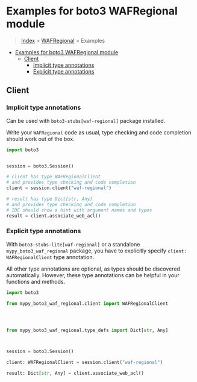 <a id="examples-for-boto3-wafregional-module"></a>

# Examples for boto3 WAFRegional module

> [Index](../README.md) > [WAFRegional](./README.md) > Examples

- [Examples for boto3 WAFRegional module](#examples-for-boto3-wafregional-module)
  - [Client](#client)
    - [Implicit type annotations](#implicit-type-annotations)
    - [Explicit type annotations](#explicit-type-annotations)

<a id="client"></a>

## Client

<a id="implicit-type-annotations"></a>

### Implicit type annotations

Can be used with `boto3-stubs[waf-regional]` package installed.

Write your `WAFRegional` code as usual, type checking and code completion
should work out of the box.

```python
import boto3


session = boto3.Session()

# client has type WAFRegionalClient
# and provides type checking and code completion
client = session.client("waf-regional")

# result has type Dict[str, Any]
# and provides type checking and code completion
# IDE should show a hint with argument names and types
result = client.associate_web_acl()
```

<a id="explicit-type-annotations"></a>

### Explicit type annotations

With `boto3-stubs-lite[waf-regional]` or a standalone `mypy_boto3_waf_regional`
package, you have to explicitly specify `client: WAFRegionalClient` type
annotation.

All other type annotations are optional, as types should be discovered
automatically. However, these type annotations can be helpful in your functions
and methods.

```python
import boto3

from mypy_boto3_waf_regional.client import WAFRegionalClient




from mypy_boto3_waf_regional.type_defs import Dict[str, Any]



session = boto3.Session()

client: WAFRegionalClient = session.client("waf-regional")

result: Dict[str, Any] = client.associate_web_acl()
```

